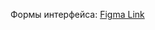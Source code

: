 Формы интерфейса: [Figma Link](https://www.figma.com/design/ZGyw0x9y92YdBKbMEqzAiQ/MyDomen?node-id=0-1&m=dev&t=78Atbpu7Sd2bc6m3-1)